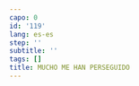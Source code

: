 ```yaml
---
capo: 0
id: '119'
lang: es-es
step: ''
subtitle: ''
tags: []
title: MUCHO ME HAN PERSEGUIDO
---
```

